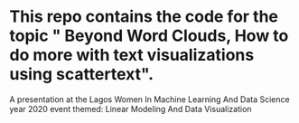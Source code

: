 # This repo contains the code for the topic " Beyond Word Clouds, How to do more with text visualizations using scattertext".
A presentation at the Lagos Women In Machine Learning And Data Science year 2020 event themed: Linear Modeling And Data Visualization

